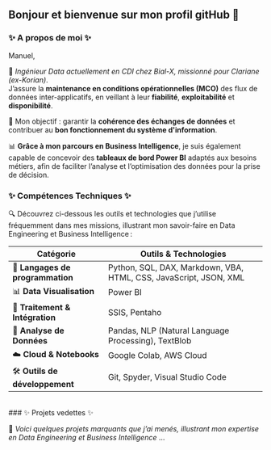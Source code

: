 ## Bonjour et bienvenue sur mon profil gitHub 👋 

### ✨ A propos de moi ✨

Manuel,

🎯 *Ingénieur Data actuellement en CDI chez Bial-X, missionné pour Clariane (ex-Korian)*.  
J’assure la **maintenance en conditions opérationnelles (MCO)** des flux de données inter-applicatifs, en veillant à leur **fiabilité**, **exploitabilité** et **disponibilité**.  

📡 Mon objectif : garantir la **cohérence des échanges de données** et contribuer au **bon fonctionnement du système d'information**.

📊 **Grâce à mon parcours en Business Intelligence**, je suis également capable de concevoir des **tableaux de bord Power BI** adaptés aux besoins métiers, afin de faciliter l’analyse et l’optimisation des données pour la prise de décision.

 
### ✨ Compétences Techniques ✨

🔍 Découvrez ci-dessous les outils et technologies que j’utilise fréquemment dans mes missions, illustrant mon savoir-faire en Data Engineering et Business Intelligence :

| **Catégorie**                        | **Outils & Technologies**                                                                 |
|-------------------------------------|------------------------------------------------------------------------------------------|
| 🧠 **Langages de programmation**     | Python, SQL, DAX, Markdown, VBA, HTML, CSS, JavaScript, JSON, XML                        |
| 📊 **Data Visualisation**            | Power BI                                                                                 |
| 🔄 **Traitement & Intégration**      | SSIS, Pentaho                                                                            |
| 🔬 **Analyse de Données**            | Pandas, NLP (Natural Language Processing), TextBlob                                      |
| ☁️ **Cloud & Notebooks**             | Google Colab, AWS Cloud                                                                  |
| 🛠️ **Outils de développement**       | Git, Spyder, Visual Studio Code                                                          |

 </br>
### ✨ Projets vedettes ✨


🚀 *Voici quelques projets marquants que j’ai menés, illustrant mon expertise en Data Engineering et Business Intelligence* 
...
<!--
**Manu-RMT/Manu-RMT** is a ✨ _special_ ✨ repository because its `README.md` (this file) appears on your GitHub profile.

Here are some ideas to get you started:

- 🔭 I’m currently working on ...
- 🌱 I’m currently learning ...
- 👯 I’m looking to collaborate on ...
- 🤔 I’m looking for help with ...
- 💬 Ask me about ...
- 📫 How to reach me: ...
- 😄 Pronouns: ...
- ⚡ Fun fact: ...
-->
